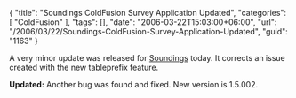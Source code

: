 {
	"title": "Soundings ColdFusion Survey Application Updated",
	"categories": [
		"ColdFusion"
	],
	"tags": [],
	"date": "2006-03-22T15:03:00+06:00",
	"url": "/2006/03/22/Soundings-ColdFusion-Survey-Application-Updated",
	"guid": "1163"
}

A very minor update was released for <a href="http://ray.camdenfamily.com/projects/soundings">Soundings</a> today. It corrects an issue created with the new tableprefix feature.

<b>Updated:</b>
Another bug was found and fixed. New version is 1.5.002.